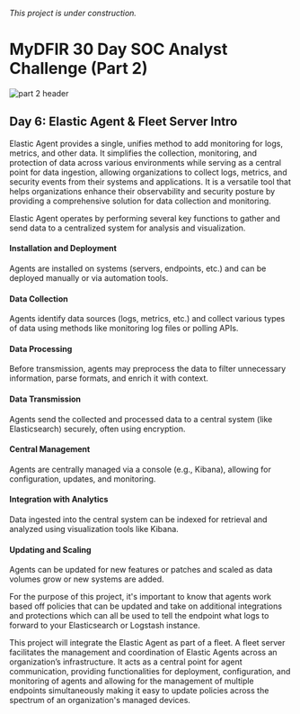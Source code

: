 *This project is under construction.*

# MyDFIR 30 Day SOC Analyst Challenge (Part 2)

![part 2 header](https://github.com/user-attachments/assets/07c3cb89-0e88-49b9-b549-d18fdcf80148)

## Day 6: Elastic Agent & Fleet Server Intro
Elastic Agent provides a single, unifies method to add monitoring for logs, metrics, and other data. It simplifies the collection, monitoring, and protection of data across various environments while serving as a central point for data ingestion, allowing organizations to collect logs, metrics, and security events from their systems and applications. It is a versatile tool that helps organizations enhance their observability and security posture by providing a comprehensive solution for data collection and monitoring.

Elastic Agent operates by performing several key functions to gather and send data to a centralized system for analysis and visualization.
#### Installation and Deployment 
Agents are installed on systems (servers, endpoints, etc.) and can be deployed manually or via automation tools.

#### Data Collection 
Agents identify data sources (logs, metrics, etc.) and collect various types of data using methods like monitoring log files or polling APIs.

#### Data Processing 
Before transmission, agents may preprocess the data to filter unnecessary information, parse formats, and enrich it with context.

#### Data Transmission 
Agents send the collected and processed data to a central system (like Elasticsearch) securely, often using encryption.

#### Central Management
Agents are centrally managed via a console (e.g., Kibana), allowing for configuration, updates, and monitoring.

#### Integration with Analytics 
Data ingested into the central system can be indexed for retrieval and analyzed using visualization tools like Kibana.

#### Updating and Scaling
Agents can be updated for new features or patches and scaled as data volumes grow or new systems are added.

For the purpose of this project, it's important to know that agents work based off policies that can be updated and take on additional integrations and protections which can all be used to tell the endpoint what logs to forward to your Elasticsearch or Logstash instance.

This project will integrate the Elastic Agent as part of a fleet. A fleet server facilitates the management and coordination of Elastic Agents across an organization’s infrastructure. It acts as a central point for agent communication, providing functionalities for deployment, configuration, and monitoring of agents and allowing for the management of multiple endpoints simultaneously making it easy to update policies across the spectrum of an organization's managed devices.

